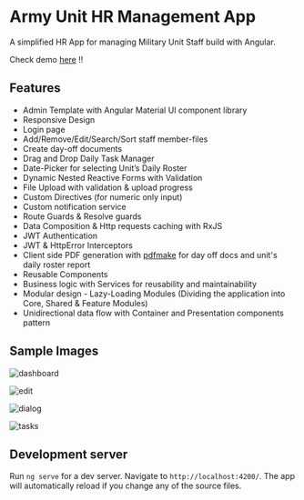 # Army Unit HR Management App

A simplified HR App for managing Military Unit Staff build with Angular.

Check demo [here](https://armyhr-app.web.app) !! 

## Features

- Admin Template with Angular Material UI component library
- Responsive Design
- Login page
- Add/Remove/Edit/Search/Sort staff member-files
- Create day-off documents
- Drag and Drop Daily Task Manager
- Date-Picker for selecting Unit’s Daily Roster
- Dynamic Nested Reactive Forms with Validation 
- File Upload with validation & upload progress
- Custom Directives (for numeric only input)
- Custom notification service
- Route Guards & Resolve guards
- Data Composition & Http requests caching with RxJS
- JWT Authentication
- JWT & HttpError Interceptors
- Client side PDF generation with [pdfmake](https://github.com/bpampuch/pdfmake) for day off docs and unit's daily roster report
- Reusable Components
- Business logic with Services for reusability and maintainability
- Modular design - Lazy-Loading Modules (Dividing the application into Core, Shared & Feature Modules)
- Unidirectional data flow with Container and Presentation components pattern

## Sample Images

![dashboard](https://user-images.githubusercontent.com/32598290/97626629-c9b98e00-1a32-11eb-8992-0147f7ae5b78.JPG)

![edit](https://user-images.githubusercontent.com/32598290/97626664-d8a04080-1a32-11eb-980b-e49bcf5c07cb.JPG)

![dialog](https://user-images.githubusercontent.com/32598290/97626673-da6a0400-1a32-11eb-8387-a678c48759a4.JPG)

![tasks](https://user-images.githubusercontent.com/32598290/102935922-bfa29180-44af-11eb-8b6f-0a2f219b76d9.gif)

## Development server

Run `ng serve` for a dev server. Navigate to `http://localhost:4200/`. The app will automatically reload if you change any of the source files.


